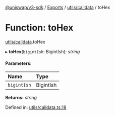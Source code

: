 [@uniswap/v3-sdk](../README.md) / [Exports](../modules.md) / [utils/calldata](../modules/utils_calldata.md) / toHex

# Function: toHex

[utils/calldata](../modules/utils_calldata.md).toHex

▸ **toHex**(`bigintIsh`: BigintIsh): *string*

#### Parameters:

| Name | Type |
| :------ | :------ |
| `bigintIsh` | BigintIsh |

**Returns:** *string*

Defined in: [utils/calldata.ts:18](https://github.com/Uniswap/uniswap-v3-sdk/blob/4a7e393/src/utils/calldata.ts#L18)
